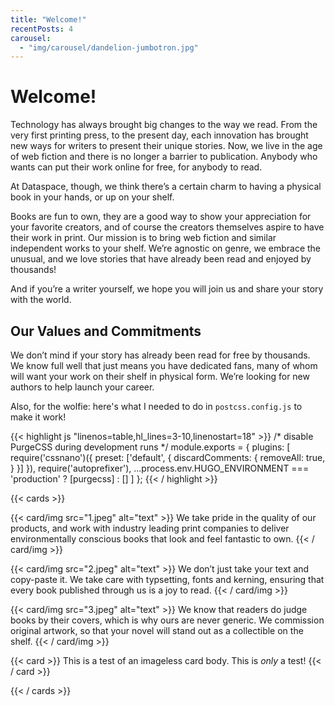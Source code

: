 ```yaml
---
title: "Welcome!"
recentPosts: 4
carousel:
  - "img/carousel/dandelion-jumbotron.jpg"
---
```


# Welcome!

Technology has always brought big changes to the way we read. From the very
first printing press, to the present day, each innovation has brought new ways
for writers to present their unique stories. Now, we live in the age of web
fiction and there is no longer a barrier to publication. Anybody who wants can
put their work online for free, for anybody to read.

At Dataspace, though, we think there’s a certain charm to having a physical book
in your hands, or up on your shelf.

Books are fun to own, they are a good way to show your appreciation for your
favorite creators, and of course the creators themselves aspire to have their
work in print. Our mission is to bring web fiction and similar independent works
to your shelf. We’re agnostic on genre, we embrace the unusual, and we love
stories that have already been read and enjoyed by thousands!

And if you’re a writer yourself, we hope you will join us and share your story
with the world.

## Our Values and Commitments

We don’t mind if your story has already been read for free by thousands. We know
full well that just means you have dedicated fans, many of whom will want your
work on their shelf in physical form. We’re looking for new authors to help
launch your career.

Also, for the wolfie: here's what I needed to do in `postcss.config.js` to make
it work!

{{< highlight js "linenos=table,hl_lines=3-10,linenostart=18" >}}
/* disable PurgeCSS during development runs */
module.exports = {
  plugins: [
    require('cssnano')({
      preset: ['default', {
        discardComments: {
          removeAll: true,
        }
      }]
    }),
    require('autoprefixer'),
    ...process.env.HUGO_ENVIRONMENT === 'production'
      ? [purgecss]
      : []
    ]
};
{{< / highlight >}}

{{< cards >}}

{{< card/img src="1.jpeg" alt="text" >}}
We take pride in the quality of our products, and work with industry leading
print companies to deliver environmentally conscious books that look and feel
fantastic to own.
{{< / card/img >}}

{{< card/img src="2.jpeg" alt="text" >}}
We don’t just take your text and copy-paste it. We take care with typsetting,
fonts and kerning, ensuring that every book published through us is a joy to
read.
{{< / card/img >}}

{{< card/img src="3.jpeg" alt="text" >}}
We know that readers do judge books by their covers, which is why ours are never
generic. We commission original artwork, so that your novel will stand out as a
collectible on the shelf.
{{< / card/img >}}

{{< card >}}
This is a test of an imageless card body. This is *only* a test!
{{< / card >}}

{{< / cards >}}
